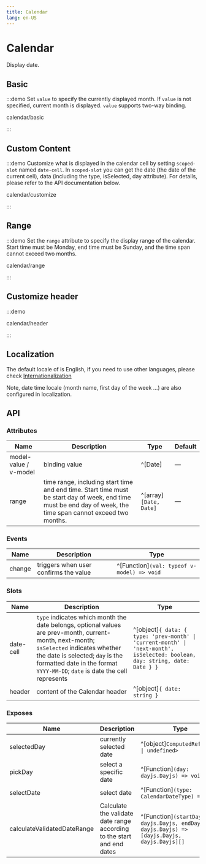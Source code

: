 ```yaml
---
title: Calendar
lang: en-US
---
```


# Calendar

Display date.

## Basic

:::demo Set `value` to specify the currently displayed month. If `value` is not specified, current month is displayed. `value` supports two-way binding.

calendar/basic

:::

## Custom Content

:::demo Customize what is displayed in the calendar cell by setting `scoped-slot` named `date-cell`. In `scoped-slot` you can get the date (the date of the current cell), data (including the type, isSelected, day attribute). For details, please refer to the API documentation below.

calendar/customize

:::

## Range

:::demo Set the `range` attribute to specify the display range of the calendar. Start time must be Monday, end time must be Sunday, and the time span cannot exceed two months.

calendar/range

:::

## Customize header

:::demo

calendar/header

:::

## Localization

The default locale of is English, if you need to use other languages, please check [Internationalization](/en-US/guide/i18n)

Note, date time locale (month name, first day of the week ...) are also configured in localization.

## API

### Attributes

| Name                  | Description                                                                                                                                                    | Type                   | Default |
| --------------------- | -------------------------------------------------------------------------------------------------------------------------------------------------------------- | ---------------------- | ------- |
| model-value / v-model | binding value                                                                                                                                                  | ^[Date]                | —       |
| range                 | time range, including start time and end time. Start time must be start day of week, end time must be end day of week, the time span cannot exceed two months. | ^[array]`[Date, Date]` | —       |

### Events

| Name            | Description                                                       | Type                                                                                      |
| --------------- | ----------------------------------------------------------------- | ----------------------------------------------------------------------------------------- |
| change          | triggers when user confirms the value                             | ^[Function]`(val: typeof v-model) => void`                                                |


### Slots

| Name      | Description                                                                                                                                                                                                                                               | Type                                                                                                                         |
| --------- | --------------------------------------------------------------------------------------------------------------------------------------------------------------------------------------------------------------------------------------------------------- | ---------------------------------------------------------------------------------------------------------------------------- |
| date-cell | `type` indicates which month the date belongs, optional values are prev-month, current-month, next-month; `isSelected` indicates whether the date is selected; `day` is the formatted date in the format `YYYY-MM-DD`; `date` is date the cell represents | ^[object]`{ data: { type: 'prev-month' \| 'current-month' \| 'next-month', isSelected: boolean, day: string, date: Date } }` |
| header    | content of the Calendar header                                                                                                                                                                                                                            | ^[object]`{ date: string }`                                                                                                  |

### Exposes

| Name                        | Description                                                            | Type                                                                                          |
| --------------------------- | ---------------------------------------------------------------------- | --------------------------------------------------------------------------------------------- |
| selectedDay                 | currently selected date                                                | ^[object]`ComputedRef<Dayjs \| undefined>`                                                    |
| pickDay                     | select a specific date                                                 | ^[Function]`(day: dayjs.Dayjs) => void`                                                       |
| selectDate                  | select date                                                            | ^[Function]`(type: CalendarDateType) => void`                                                 |
| calculateValidatedDateRange | Calculate the validate date range according to the start and end dates | ^[Function]`(startDayjs: dayjs.Dayjs, endDayjs: dayjs.Dayjs) => [dayjs.Dayjs, dayjs.Dayjs][]` |
